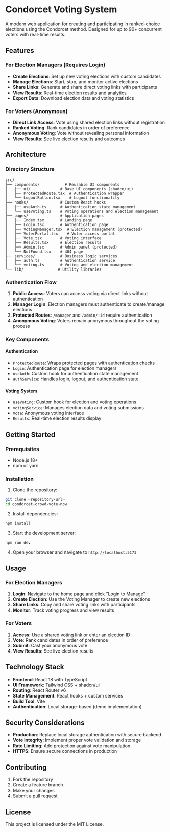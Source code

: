 # Condorcet Voting System

A modern web application for creating and participating in ranked-choice elections using the Condorcet method. Designed for up to 90+ concurrent voters with real-time results.

## Features

### For Election Managers (Requires Login)
- **Create Elections**: Set up new voting elections with custom candidates
- **Manage Elections**: Start, stop, and monitor active elections
- **Share Links**: Generate and share direct voting links with participants
- **View Results**: Real-time election results and analytics
- **Export Data**: Download election data and voting statistics

### For Voters (Anonymous)
- **Direct Link Access**: Vote using shared election links without registration
- **Ranked Voting**: Rank candidates in order of preference
- **Anonymous Voting**: Vote without revealing personal information
- **View Results**: See live election results and outcomes

## Architecture

### Directory Structure

```
src/
├── components/           # Reusable UI components
│   ├── ui/             # Base UI components (shadcn/ui)
│   ├── ProtectedRoute.tsx  # Authentication wrapper
│   └── LogoutButton.tsx    # Logout functionality
├── hooks/              # Custom React hooks
│   ├── useAuth.ts      # Authentication state management
│   └── useVoting.ts    # Voting operations and election management
├── pages/              # Application pages
│   ├── Index.tsx       # Landing page
│   ├── Login.tsx       # Authentication page
│   ├── VotingManager.tsx  # Election management (protected)
│   ├── VoterPortal.tsx    # Voter access portal
│   ├── Vote.tsx        # Voting interface
│   ├── Results.tsx     # Election results
│   ├── Admin.tsx       # Admin panel (protected)
│   └── NotFound.tsx    # 404 page
├── services/           # Business logic services
│   ├── auth.ts         # Authentication service
│   └── voting.ts       # Voting and election management
└── lib/               # Utility libraries
```

### Authentication Flow

1. **Public Access**: Voters can access voting via direct links without authentication
2. **Manager Login**: Election managers must authenticate to create/manage elections
3. **Protected Routes**: `/manager` and `/admin/:id` require authentication
4. **Anonymous Voting**: Voters remain anonymous throughout the voting process

### Key Components

#### Authentication
- `ProtectedRoute`: Wraps protected pages with authentication checks
- `Login`: Authentication page for election managers
- `useAuth`: Custom hook for authentication state management
- `authService`: Handles login, logout, and authentication state

#### Voting System
- `useVoting`: Custom hook for election and voting operations
- `votingService`: Manages election data and voting submissions
- `Vote`: Anonymous voting interface
- `Results`: Real-time election results display

## Getting Started

### Prerequisites
- Node.js 18+ 
- npm or yarn

### Installation

1. Clone the repository:
```bash
git clone <repository-url>
cd condorcet-crowd-vote-now
```

2. Install dependencies:
```bash
npm install
```

3. Start the development server:
```bash
npm run dev
```

4. Open your browser and navigate to `http://localhost:5173`

## Usage

### For Election Managers

1. **Login**: Navigate to the home page and click "Login to Manage"
2. **Create Election**: Use the Voting Manager to create new elections
3. **Share Links**: Copy and share voting links with participants
4. **Monitor**: Track voting progress and view results

### For Voters

1. **Access**: Use a shared voting link or enter an election ID
2. **Vote**: Rank candidates in order of preference
3. **Submit**: Cast your anonymous vote
4. **View Results**: See live election results

## Technology Stack

- **Frontend**: React 18 with TypeScript
- **UI Framework**: Tailwind CSS + shadcn/ui
- **Routing**: React Router v6
- **State Management**: React hooks + custom services
- **Build Tool**: Vite
- **Authentication**: Local storage-based (demo implementation)

## Security Considerations

- **Production**: Replace local storage authentication with secure backend
- **Vote Integrity**: Implement proper vote validation and storage
- **Rate Limiting**: Add protection against vote manipulation
- **HTTPS**: Ensure secure connections in production

## Contributing

1. Fork the repository
2. Create a feature branch
3. Make your changes
4. Submit a pull request

## License

This project is licensed under the MIT License.
